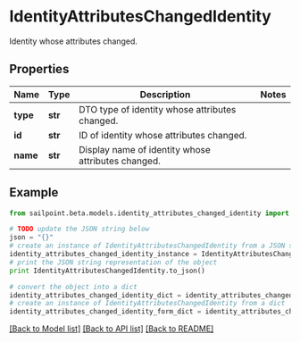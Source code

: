 # IdentityAttributesChangedIdentity

Identity whose attributes changed.

## Properties
Name | Type | Description | Notes
------------ | ------------- | ------------- | -------------
**type** | **str** | DTO type of identity whose attributes changed. | 
**id** | **str** | ID of identity whose attributes changed. | 
**name** | **str** | Display name of identity whose attributes changed. | 

## Example

```python
from sailpoint.beta.models.identity_attributes_changed_identity import IdentityAttributesChangedIdentity

# TODO update the JSON string below
json = "{}"
# create an instance of IdentityAttributesChangedIdentity from a JSON string
identity_attributes_changed_identity_instance = IdentityAttributesChangedIdentity.from_json(json)
# print the JSON string representation of the object
print IdentityAttributesChangedIdentity.to_json()

# convert the object into a dict
identity_attributes_changed_identity_dict = identity_attributes_changed_identity_instance.to_dict()
# create an instance of IdentityAttributesChangedIdentity from a dict
identity_attributes_changed_identity_form_dict = identity_attributes_changed_identity.from_dict(identity_attributes_changed_identity_dict)
```
[[Back to Model list]](../README.md#documentation-for-models) [[Back to API list]](../README.md#documentation-for-api-endpoints) [[Back to README]](../README.md)


